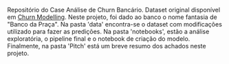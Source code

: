 Repositório do Case Análise de Churn Bancário.
Dataset original disponível em  [Churn Modelling](https://https://www.kaggle.com/datasets/shubh0799/churn-modelling).
Neste projeto, foi dado ao banco o nome fantasia de "Banco da Praça".
Na pasta  'data' encontra-se o dataset com modificações utilizado para fazer as predições.
Na pasta 'notebooks', estão a análise exploratória, o pipeline final e o notebook de criação do modelo.
Finalmente, na pasta 'Pitch' está um breve resumo dos achados neste projeto.
